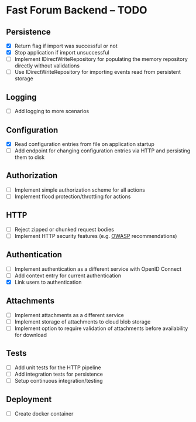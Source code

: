 # Fast Forum Backend – TODO

## Persistence

- [X] Return flag if import was successful or not
- [X] Stop application if import unsuccessful
- [ ] Implement IDirectWriteRepository for populating the memory repository directly without validations
- [ ] Use IDirectWriteRepository for importing events read from persistent storage

## Logging

- [ ] Add logging to more scenarios

## Configuration

- [X] Read configuration entries from file on application startup
- [ ] Add endpoint for changing configuration entries via HTTP and persisting them to disk

## Authorization

- [ ] Implement simple authorization scheme for all actions
- [ ] Implement flood protection/throttling for actions

## HTTP

- [ ] Reject zipped or chunked request bodies
- [ ] Implement HTTP security features (e.g. [OWASP](https://www.owasp.org/index.php/Main_Page) recommendations)

## Authentication 

- [ ] Implement authentication as a different service with OpenID Connect
- [ ] Add context entry for current authentication
- [X] Link users to authentication 

## Attachments

- [ ] Implement attachments as a different service
- [ ] Implement storage of attachments to cloud blob storage
- [ ] Implement option to require validation of attachments before availability for download

## Tests

- [ ] Add unit tests for the HTTP pipeline
- [ ] Add integration tests for persistence
- [ ] Setup continuous integration/testing

## Deployment

- [ ] Create docker container